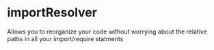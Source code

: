 # importResolver
Allows you to reorganize your code without worrying about the relative paths in all your import/require statments
